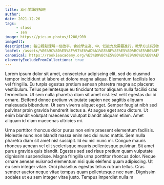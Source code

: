 ```yaml
---
title: 幼小閱讀理解班
author:
date: 2021-12-26
tags: 
     - class
     - sen
image: https://picsum.photos/1200/900
imageAlt:
description: 每日輕鬆理解一個故事，會按學生高、中、低能力及需要進行，教學方式有別於平時的專科操卷模式，真正專業的教導方法。
leafet: /assets/%E6%9C%80%E5%8F%97%E6%AD%A1%E8%BF%8E%E5%B9%BC%E5%B0%8F%E9%96%B1%E8%AE%80%E7%90%86%E8%A7%A3%E7%8F%AD.pdf
canonical: https://rookieacademy.org/%E5%B9%BC%E5%B0%8F%E9%96%B1%E8%AE%80%E7%90%86%E8%A7%A3%E7%8F%AD/
eleventyExcludeFromCollections: true
---
```




Lorem ipsum dolor sit amet, consectetur adipiscing elit, sed do eiusmod tempor incididunt ut labore et dolore magna aliqua. Elementum facilisis leo vel fringilla. Eu turpis egestas pretium aenean pharetra magna ac placerat vestibulum. Tellus pellentesque eu tincidunt tortor aliquam nulla facilisi cras fermentum. Ut sem nulla pharetra diam sit amet nisl. Est velit egestas dui id ornare. Eleifend donec pretium vulputate sapien nec sagittis aliquam malesuada bibendum. Ut sem viverra aliquet eget. Semper feugiat nibh sed pulvinar proin gravida hendrerit lectus a. At augue eget arcu dictum. Ut enim blandit volutpat maecenas volutpat blandit aliquam etiam. Amet aliquam id diam maecenas ultricies mi.

Urna porttitor rhoncus dolor purus non enim praesent elementum facilisis. Molestie nunc non blandit massa enim nec dui nunc mattis. Sem nulla pharetra diam sit amet nisl suscipit. Id eu nisl nunc mi. Congue mauris rhoncus aenean vel elit scelerisque mauris pellentesque pulvinar. Sit amet purus gravida quis blandit. Egestas sed sed risus pretium quam vulputate dignissim suspendisse. Magna fringilla urna porttitor rhoncus dolor. Neque ornare aenean euismod elementum nisi quis eleifend quam adipiscing. Ut eu sem integer vitae. Orci phasellus egestas tellus rutrum tellus. Cras semper auctor neque vitae tempus quam pellentesque nec nam. Dignissim sodales ut eu sem integer vitae justo. Tempus imperdiet nulla m